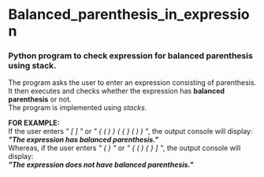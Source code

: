 # Balanced_parenthesis_in_expression
### Python program to check expression for balanced parenthesis using stack.

The program asks the user to enter an expression consisting of parenthesis. It then executes and checks whether the expression has **balanced parenthesis** or not.  
The program is implemented using *stacks*.

**FOR EXAMPLE:**  
If the user enters *" [ ] "* or *" { ( ) } ( { } ( ) ) "*, the output console will display:   
***"The expression has balanced parenthesis."***  
Whereas, if the user enters *" ( } "* or *" { ( ) { } ] "*, the output console will display:  
***"The expression does not have balanced parenthesis."***

